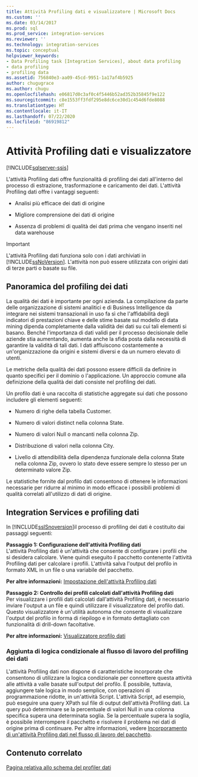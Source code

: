 ```yaml
---
title: Attività Profiling dati e visualizzatore | Microsoft Docs
ms.custom: ''
ms.date: 03/14/2017
ms.prod: sql
ms.prod_service: integration-services
ms.reviewer: ''
ms.technology: integration-services
ms.topic: conceptual
helpviewer_keywords:
- Data Profiling task [Integration Services], about data profiling
- data profiling
- profiling data
ms.assetid: 756840e3-aa09-45cd-9951-1a17af4b5925
author: chugugrace
ms.author: chugu
ms.openlocfilehash: e06817d0c3af0c4f5446b52ad352b35845f9e122
ms.sourcegitcommit: c8e1553ff3fdf295e8dc6ce30d1c454d6fde8088
ms.translationtype: HT
ms.contentlocale: it-IT
ms.lasthandoff: 07/22/2020
ms.locfileid: "86919812"
---
```

# <a name="data-profiling-task-and-viewer"></a>Attività Profiling dati e visualizzatore

[!INCLUDE[sqlserver-ssis](../../includes/applies-to-version/sqlserver-ssis.md)]


  L'attività Profiling dati offre funzionalità di profiling dei dati all'interno del processo di estrazione, trasformazione e caricamento dei dati. L'attività Profiling dati offre i vantaggi seguenti:  
  
-   Analisi più efficace dei dati di origine  
  
-   Migliore comprensione dei dati di origine  
  
-   Assenza di problemi di qualità dei dati prima che vengano inseriti nel data warehouse  
  
> [!IMPORTANT]  
>  L'attività Profiling dati funziona solo con i dati archiviati in [!INCLUDE[ssNoVersion](../../includes/ssnoversion-md.md)]. L'attività non può essere utilizzata con origini dati di terze parti o basate su file.  
  
## <a name="data-profiling-overview"></a>Panoramica del profiling dei dati  
 La qualità dei dati è importante per ogni azienda. La compilazione da parte delle organizzazione di sistemi analitici e di Business Intelligence da integrare nei sistemi transazionali in uso fa sì che l'affidabilità degli indicatori di prestazioni chiave e delle stime basate sul modello di data mining dipenda completamente dalla validità dei dati su cui tali elementi si basano. Benché l'importanza di dati validi per il processo decisionale delle aziende stia aumentando, aumenta anche la sfida posta dalla necessità di garantire la validità di tali dati. I dati affluiscono costantemente a un'organizzazione da origini e sistemi diversi e da un numero elevato di utenti.  
  
 Le metriche della qualità dei dati possono essere difficili da definire in quanto specifici per il dominio o l'applicazione. Un approccio comune alla definizione della qualità dei dati consiste nel profiling dei dati.  
  
 Un profilo dati è una raccolta di statistiche aggregate sui dati che possono includere gli elementi seguenti:  
  
-   Numero di righe della tabella Customer.  
  
-   Numero di valori distinct nella colonna State.  
  
-   Numero di valori Null o mancanti nella colonna Zip.  
  
-   Distribuzione di valori nella colonna City.  
  
-   Livello di attendibilità della dipendenza funzionale della colonna State nella colonna Zip, ovvero lo stato deve essere sempre lo stesso per un determinato valore Zip.  
  
 Le statistiche fornite dal profilo dati consentono di ottenere le informazioni necessarie per ridurre al minimo in modo efficace i possibili problemi di qualità correlati all'utilizzo di dati di origine.  
  
## <a name="integration-services-and-data-profiling"></a>Integration Services e profiling dati  
 In [!INCLUDE[ssISnoversion](../../includes/ssisnoversion-md.md)]il processo di profiling dei dati è costituito dai passaggi seguenti:  
  
 **Passaggio 1: Configurazione dell'attività Profiling dati**  
 L'attività Profiling dati è un'attività che consente di configurare i profili che si desidera calcolare. Viene quindi eseguito il pacchetto contenente l'attività Profiling dati per calcolare i profili. L'attività salva l'output del profilo in formato XML in un file o una variabile del pacchetto.  
  
 **Per altre informazioni:** [Impostazione dell'attività Profiling dati](../../integration-services/control-flow/setup-of-the-data-profiling-task.md)  
  
 **Passaggio 2: Controllo dei profili calcolati dall'attività Profiling dati**  
 Per visualizzare i profili dati calcolati dall'attività Profiling dati, è necessario inviare l'output a un file e quindi utilizzare il visualizzatore del profilo dati. Questo visualizzatore è un'utilità autonoma che consente di visualizzare l'output del profilo in forma di riepilogo e in formato dettagliato con funzionalità di drill-down facoltative.  
  
 **Per altre informazioni:** [Visualizzatore profilo dati](../../integration-services/control-flow/data-profile-viewer.md)  
  
### <a name="addition-of-conditional-logic-to-the-data-profiling-workflow"></a>Aggiunta di logica condizionale al flusso di lavoro del profiling dei dati  
 L'attività Profiling dati non dispone di caratteristiche incorporate che consentono di utilizzare la logica condizionale per connettere questa attività alle attività a valle basate sull'output del profilo. È possibile, tuttavia, aggiungere tale logica in modo semplice, con operazioni di programmazione ridotte, in un'attività Script. L'attività Script, ad esempio, può eseguire una query XPath sul file di output dell'attività Profiling dati. La query può determinare se la percentuale di valori Null in una colonna specifica supera una determinata soglia. Se la percentuale supera la soglia, è possibile interrompere il pacchetto e risolvere il problema nei dati di origine prima di continuare. Per altre informazioni, vedere [Incorporamento di un'attività Profiling dati nel flusso di lavoro del pacchetto](../../integration-services/control-flow/incorporate-a-data-profiling-task-in-package-workflow.md).  
  
## <a name="related-content"></a>Contenuto correlato  
 [Pagina relativa allo schema del profiler dati](https://go.microsoft.com/fwlink/?LinkId=251524)  
  
  

